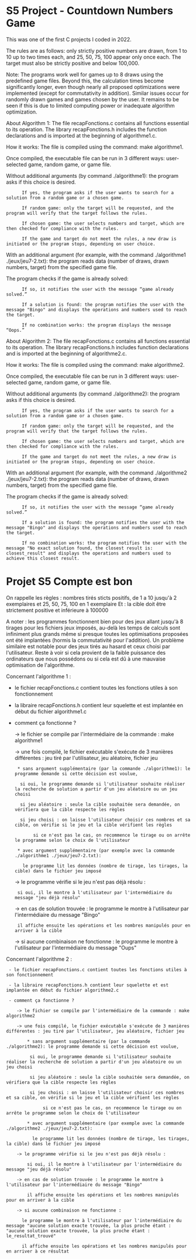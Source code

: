 # S5 Project - Countdown Numbers Game

This was one of the first C projects I coded in 2022.

The rules are as follows: only strictly positive numbers are drawn, from 1 to 10 up to two times each, and 25, 50, 75, 100 appear only once each. The target must also be strictly positive and below 100,000.

Note: The programs work well for games up to 8 draws using the predefined game files. Beyond this, the calculation times become significantly longer, even though nearly all proposed optimizations were implemented (except for commutativity in addition). Similar issues occur for randomly drawn games and games chosen by the user. It remains to be seen if this is due to limited computing power or inadequate algorithm optimization.

About Algorithm 1:
The file recapFonctions.c contains all functions essential to its operation.
The library recapFonctions.h includes the function declarations and is imported at the beginning of algorithme1.c.

How it works:
The file is compiled using the command: make algorithme1.

Once compiled, the executable file can be run in 3 different ways: user-selected game, random game, or game file.

Without additional arguments (by command ./algorithme1): the program asks if this choice is desired.

          If yes, the program asks if the user wants to search for a solution from a random game or a chosen game.

          If random game: only the target will be requested, and the program will verify that the target follows the rules.

          If chosen game: the user selects numbers and target, which are then checked for compliance with the rules.

          If the game and target do not meet the rules, a new draw is initiated or the program stops, depending on user choice.

With an additional argument (for example, with the command ./algorithme1 ./jeux/jeu7-2.txt): the program reads data (number of draws, drawn numbers, target) from the specified game file.

The program checks if the game is already solved:

          If so, it notifies the user with the message “game already solved.”

          If a solution is found: the program notifies the user with the message "Bingo" and displays the operations and numbers used to reach the target.

          If no combination works: the program displays the message “Oops.”

About Algorithm 2:
The file recapFonctions.c contains all functions essential to its operation.
The library recapFonctions.h includes function declarations and is imported at the beginning of algorithme2.c.

How it works:
The file is compiled using the command: make algorithme2.

Once compiled, the executable file can be run in 3 different ways: user-selected game, random game, or game file.

Without additional arguments (by command ./algorithme2): the program asks if this choice is desired.

          If yes, the program asks if the user wants to search for a solution from a random game or a chosen game.

          If random game: only the target will be requested, and the program will verify that the target follows the rules.

          If chosen game: the user selects numbers and target, which are then checked for compliance with the rules.

          If the game and target do not meet the rules, a new draw is initiated or the program stops, depending on user choice.

With an additional argument (for example, with the command ./algorithme2 ./jeux/jeu7-2.txt): the program reads data (number of draws, drawn numbers, target) from the specified game file.

The program checks if the game is already solved:

          If so, it notifies the user with the message “game already solved.”

          If a solution is found: the program notifies the user with the message "Bingo" and displays the operations and numbers used to reach the target.

          If no combination works: the program notifies the user with the message "No exact solution found, the closest result is: closest_result" and displays the operations and numbers used to achieve this closest result.

# Projet S5 Compte est bon

On rappelle les règles : nombres tirés sticts positifs, de 1 a 10 jusqu'à 2 exemplaires et 25, 50, 75, 100 en 1 exemplaire
Et : la cible doit être strictement positive et inférieure à 100000

A noter : les programmes fonctionnent bien pour des jeux allant jusqu'à 8 tirages pour les fichiers jeux imposés, au-delà les temps de calculs
          sont infiniment plus grands même si presque toutes les optimisations proposées ont été implantées (hormis la commutativité pour l'addition).
          Un problème similaire est notable pour des jeux tirés au hasard et ceux choisi par l'utilisateur.
          Reste à voir si cela provient de la faible puissance des ordinateurs que nous possédons ou si cela est dû à une mauvaise optimisation de l'algorithme.

Concernant l'algorithme 1 :

 - le fichier recapFonctions.c contient toutes les fonctions utiles à son fonctionnement

 - la libraire recapFonctions.h contient leur squelette et est implantée en début du fichier algorithme1.c

 - comment ça fonctionne ?

    -> le fichier se compile par l'intermédiaire de la commande : make algorithme1

    -> une fois compilé, le fichier exécutable s'exécute de 3 manières différentes : jeu tiré par l'utilisateur, jeu aléatoire, fichier jeu

        * sans argument supplémentaire (par la commande ./algorithme1): le programme demande si cette décision est voulue,

         si oui, le programme demande si l'utilisateur souhaite réaliser la recherche de solution a partir d'un jeu aléatoire ou un jeu choisi

         si jeu aléatoire : seule la cible souhaitée sera demandée, on vérifiera que la cible respecte les règles

         si jeu choisi : on laisse l'utilisateur choisir ces nombres et sa cible, on vérifie si le jeu et la cible vérifient les règles

              si ce n'est pas le cas, on recommence le tirage ou on arrête le programme selon le choix de l'utilisateur

        * avec argument supplémentaire (par exemple avec la commande ./algorithme1 ./jeux/jeu7-2.txt):

          le programme lit les données (nombre de tirage, les tirages, la cible) dans le fichier jeu imposé

    -> le programme vérifie si le jeu n'est pas déjà résolu :

        si oui, il le montre à l'utilisateur par l'intermédiaire du message "jeu déjà résolu"

    -> en cas de solution trouvée : le programme le montre à l'utilisateur par l'intermédiaire du message "Bingo"

        il affiche ensuite les opérations et les nombres manipulés pour en arriver à la cible

    -> si aucune combinaison ne fonctionne : le programme le montre à l'utilisateur par l'intermédiaire du message "Oups"

Concernant l'algorithme 2 :

     - le fichier recapFonctions.c contient toutes les fonctions utiles à son fonctionnement

     - la libraire recapFonctions.h contient leur squelette et est implantée en début du fichier algorithme2.c

     - comment ça fonctionne ?

        -> le fichier se compile par l'intermédiaire de la commande : make algorithme2

        -> une fois compilé, le fichier exécutable s'exécute de 3 manières différentes : jeu tiré par l'utilisateur, jeu aléatoire, fichier jeu

            * sans argument supplémentaire (par la commande ./algorithme2): le programme demande si cette décision est voulue,

             si oui, le programme demande si l'utilisateur souhaite réaliser la recherche de solution a partir d'un jeu aléatoire ou un jeu choisi

             si jeu aléatoire : seule la cible souhaitée sera demandée, on vérifiera que la cible respecte les règles

             si jeu choisi : on laisse l'utilisateur choisir ces nombres et sa cible, on vérifie si le jeu et la cible vérifient les règles

                  si ce n'est pas le cas, on recommence le tirage ou on arrête le programme selon le choix de l'utilisateur

            * avec argument supplémentaire (par exemple avec la commande ./algorithme2 ./jeux/jeu7-2.txt):

              le programme lit les données (nombre de tirage, les tirages, la cible) dans le fichier jeu imposé

        -> le programme vérifie si le jeu n'est pas déjà résolu :

            si oui, il le montre à l'utilisateur par l'intermédiaire du message "jeu déjà résolu"

        -> en cas de solution trouvée : le programme le montre à l'utilisateur par l'intermédiaire du message "Bingo"

            il affiche ensuite les opérations et les nombres manipulés pour en arriver à la cible

        -> si aucune combinaison ne fonctionne :

          le programme le montre à l'utilisateur par l'intermédiaire du message "aucune solution exacte trouvée, la plus proche étant :        "aucune solution exacte trouvée, la plus proche étant : le_resultat_trouvé"

          il affiche ensuite les opérations et les nombres manipulés pour en arriver à ce résultat
